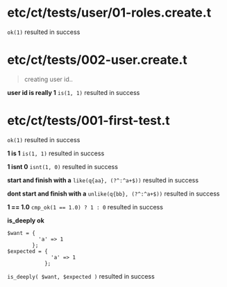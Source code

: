 # etc/ct/tests/user/01-roles.create.t

`ok(1)` resulted in success

# etc/ct/tests/002-user.create.t

> creating user id..

**user id is really 1** `is(1, 1)` resulted in success

# etc/ct/tests/001-first-test.t

`ok(1)` resulted in success

**1 is 1** `is(1, 1)` resulted in success

**1 isnt 0** `isnt(1, 0)` resulted in success

**start and finish with a** `like(q{aa}, (?^:^a+$))` resulted in success

**dont start and finish with a** `unlike(q{bb}, (?^:^a+$))` resulted in success

**1 == 1.0** `cmp_ok(1 == 1.0) ? 1 : 0` resulted in success

**is_deeply ok**

	$want = {
	          'a' => 1
	        };
	$expected = {
	              'a' => 1
	            };
`is_deeply( $want, $expected )` resulted in success

